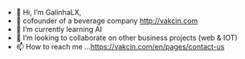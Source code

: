 - 👋 Hi, I’m GalinhaLX, 
- 👀 cofounder of a beverage company http://vakcin.com
- 🌱 I’m currently learning AI
- 💞️ I’m looking to collaborate on other business projects (web & IOT)
- 📫 How to reach me ...https://vakcin.com/en/pages/contact-us


